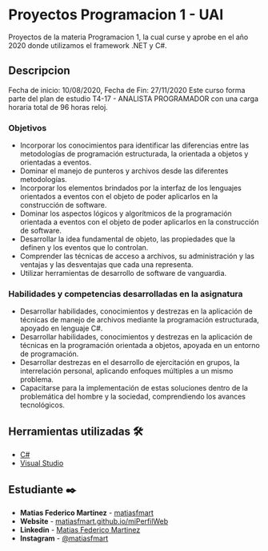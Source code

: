 # Proyectos Programacion 1 - UAI

Proyectos de la materia Programacion 1, la cual curse y aprobe en el año 2020 donde utilizamos el framework .NET y C#. 

## Descripcion

Fecha de inicio: 10/08/2020, Fecha de Fin: 27/11/2020 Este curso forma parte del plan de estudio T4-17 - ANALISTA PROGRAMADOR con una carga horaria total de 96 horas reloj.

### Objetivos
* Incorporar los conocimientos para identificar las diferencias entre las metodologías de programación estructurada, la orientada a objetos y orientadas a eventos.
* Dominar el manejo de punteros y archivos desde las diferentes metodologías.
* Incorporar los elementos brindados por la interfaz de los lenguajes orientados a eventos con el objeto de poder aplicarlos en la construcción de software.
* Dominar los aspectos lógicos y algorítmicos de la programación orientada a eventos con el objeto de poder aplicarlos en la construcción de software.
* Desarrollar la idea fundamental de objeto, las propiedades que la definen y los eventos que lo controlan.
* Comprender las técnicas de acceso a archivos, su administración y las ventajas y las desventajas que cada una representa.
* Utilizar herramientas de desarrollo de software de vanguardia.

### Habilidades y competencias desarrolladas en la asignatura
* Desarrollar habilidades, conocimientos y destrezas en la aplicación de técnicas de manejo de archivos mediante la programación estructurada, apoyado en lenguaje C#.
* Desarrollar habilidades, conocimientos y destrezas en la aplicación de técnicas en la programación orientada a objetos, apoyada en un entorno de programación.
* Desarrollar destrezas en el desarrollo de ejercitación en grupos, la interrelación personal, aplicando enfoques múltiples a un mismo problema.
* Capacitarse para la implementación de estas soluciones dentro de la problemática del hombre y la sociedad, comprendiendo los avances tecnológicos.

## Herramientas utilizadas 🛠️

* [C#](https://docs.microsoft.com/en-us/dotnet/csharp/)
* [Visual Studio](https://visualstudio.microsoft.com/es/vs/)

## Estudiante ✒️

* **Matias Federico Martinez** - [matiasfmart](https://github.com/matiasfmart) 
* **Website** - [matiasfmart.github.io/miPerfilWeb](https://matiasfmart.github.io/miPerfilWeb) 
* **Linkedin** - [Matias Federico Martinez](https://www.linkedin.com/in/matiasfmart) 
* **Instagram** - [@matiasfmart](https://www.instagram.com/matiasfmart) 
